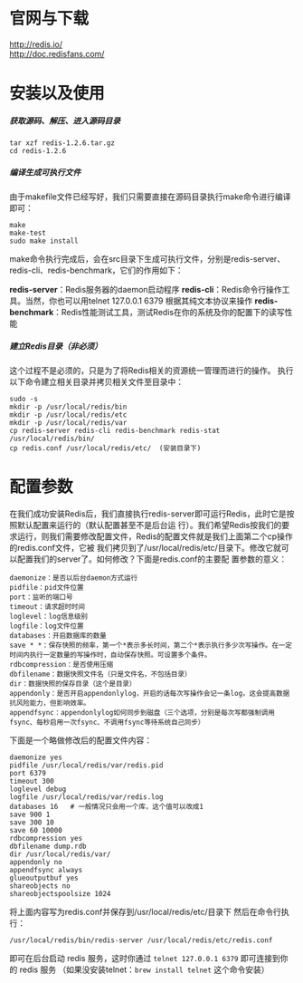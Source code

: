 # 官网与下载
<http://redis.io/>  
<http://doc.redisfans.com/>

# 安装以及使用
##### 获取源码、解压、进入源码目录

    tar xzf redis-1.2.6.tar.gz
    cd redis-1.2.6
    
##### 编译生成可执行文件
由于makefile文件已经写好，我们只需要直接在源码目录执行make命令进行编译即可：

    make
    make-test
    sudo make install
    
make命令执行完成后，会在src目录下生成可执行文件，分别是redis-server、redis-cli、redis-benchmark，它们的作用如下：

**redis-server**：Redis服务器的daemon启动程序
**redis-cli**：Redis命令行操作工具。当然，你也可以用telnet 127.0.0.1 6379 根据其纯文本协议来操作
**redis-benchmark**：Redis性能测试工具，测试Redis在你的系统及你的配置下的读写性能

##### 建立Redis目录（非必须）
这个过程不是必须的，只是为了将Redis相关的资源统一管理而进行的操作。
执行以下命令建立相关目录并拷贝相关文件至目录中：
    
    sudo -s
    mkdir -p /usr/local/redis/bin
    mkdir -p /usr/local/redis/etc
    mkdir -p /usr/local/redis/var
    cp redis-server redis-cli redis-benchmark redis-stat /usr/local/redis/bin/
    cp redis.conf /usr/local/redis/etc/  (安装目录下)
    
# 配置参数
在我们成功安装Redis后，我们直接执行redis-server即可运行Redis，此时它是按照默认配置来运行的（默认配置甚至不是后台运 行）。我们希望Redis按我们的要求运行，则我们需要修改配置文件，Redis的配置文件就是我们上面第二个cp操作的redis.conf文件，它被 我们拷贝到了/usr/local/redis/etc/目录下。修改它就可以配置我们的server了。如何修改？下面是redis.conf的主要配 置参数的意义：

    daemonize：是否以后台daemon方式运行
    pidfile：pid文件位置
    port：监听的端口号
    timeout：请求超时时间
    loglevel：log信息级别
    logfile：log文件位置
    databases：开启数据库的数量
    save * *：保存快照的频率，第一个*表示多长时间，第二个*表示执行多少次写操作。在一定时间内执行一定数量的写操作时，自动保存快照。可设置多个条件。
    rdbcompression：是否使用压缩
    dbfilename：数据快照文件名（只是文件名，不包括目录）
    dir：数据快照的保存目录（这个是目录）
    appendonly：是否开启appendonlylog，开启的话每次写操作会记一条log，这会提高数据抗风险能力，但影响效率。
    appendfsync：appendonlylog如何同步到磁盘（三个选项，分别是每次写都强制调用fsync、每秒启用一次fsync、不调用fsync等待系统自己同步）
下面是一个略做修改后的配置文件内容：

    daemonize yes
    pidfile /usr/local/redis/var/redis.pid
    port 6379
    timeout 300
    loglevel debug
    logfile /usr/local/redis/var/redis.log
    databases 16   # 一般情况只会用一个库，这个值可以改成1
    save 900 1
    save 300 10
    save 60 10000
    rdbcompression yes
    dbfilename dump.rdb
    dir /usr/local/redis/var/
    appendonly no
    appendfsync always
    glueoutputbuf yes
    shareobjects no
    shareobjectspoolsize 1024

将上面内容写为redis.conf并保存到/usr/local/redis/etc/目录下
然后在命令行执行：

`/usr/local/redis/bin/redis-server /usr/local/redis/etc/redis.conf`

即可在后台启动 redis 服务，这时你通过 `telnet 127.0.0.1 6379` 即可连接到你的 redis 服务 
（如果没安装telnet：`brew install telnet` 这个命令安装）


